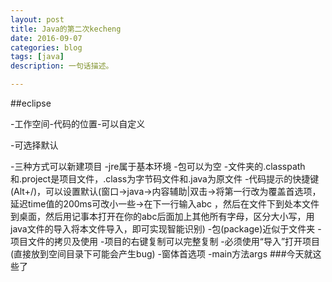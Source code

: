 ```yaml
---
layout: post
title: Java的第二次kecheng
date: 2016-09-07
categories: blog
tags: [java]
description: 一句话描述。

---
```


##eclipse

-工作空间-代码的位置-可以自定义

-可选择默认

-三种方式可以新建项目
-jre属于基本环境
-包可以为空
-文件夹的.classpath和.project是项目文件，.class为字节码文件和.java为原文件
-代码提示的快捷键(Alt+/)，可以设置默认(窗口->java->内容辅助|双击->将第一行改为覆盖首选项，延迟time值的200ms可改小一些->在下一行输入abc
，然后在文件下到处本文件到桌面，然后用记事本打开在你的abc后面加上其他所有字母，区分大小写，用java文件的导入将本文件导入，即可实现智能识别)
-包(package)近似于文件夹
-项目文件的拷贝及使用
  -项目的右键复制可以完整复制
  -必须使用“导入”打开项目(直接放到空间目录下可能会产生bug)
-窗体首选项
-main方法args
###今天就这些了
